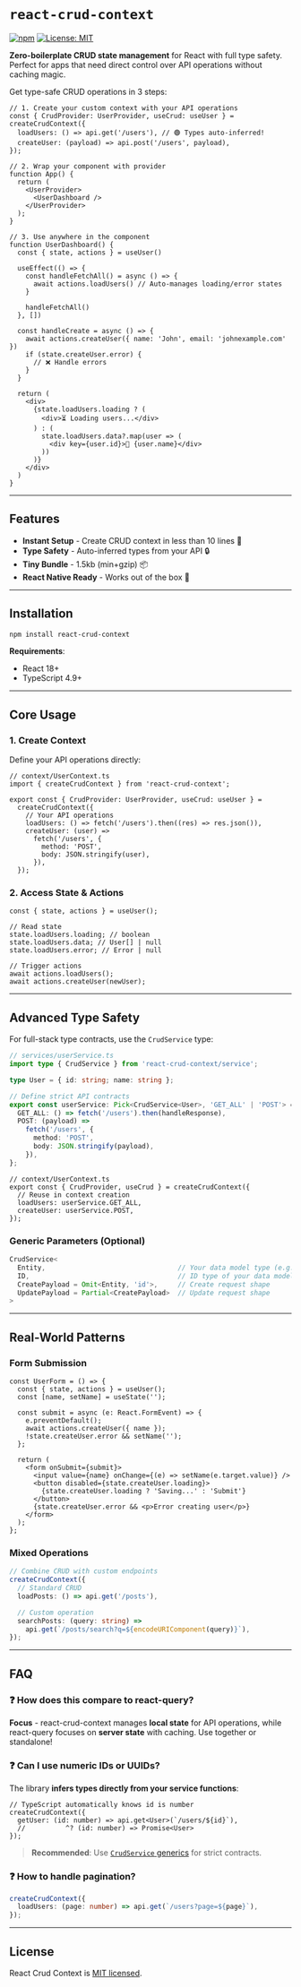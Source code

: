 # `react-crud-context`

[![npm](https://img.shields.io/npm/v/react-crud-context)](https://www.npmjs.com/package/react-crud-context)
[![License: MIT](https://img.shields.io/badge/License-MIT-yellow.svg)](./LICENSE)

**Zero-boilerplate CRUD state management** for React with full type safety. Perfect for apps that need direct control over API operations without caching magic.

Get type-safe CRUD operations in 3 steps:

```tsx
// 1. Create your custom context with your API operations
const { CrudProvider: UserProvider, useCrud: useUser } = createCrudContext({
  loadUsers: () => api.get('/users'), // 🟢 Types auto-inferred!
  createUser: (payload) => api.post('/users', payload),
});
```

```tsx
// 2. Wrap your component with provider
function App() {
  return (
    <UserProvider>
      <UserDashboard />
    </UserProvider>
  );
}
```

```tsx
// 3. Use anywhere in the component
function UserDashboard() {
  const { state, actions } = useUser()

  useEffect(() => {
    const handleFetchAll() = async () => {
      await actions.loadUsers() // Auto-manages loading/error states
    }

    handleFetchAll()
  }, [])

  const handleCreate = async () => {
    await actions.createUser({ name: 'John', email: 'johnexample.com' })
    if (state.createUser.error) {
      // ❌ Handle errors
    }
  }

  return (
    <div>
      {state.loadUsers.loading ? (
        <div>⏳ Loading users...</div>
      ) : (
        state.loadUsers.data?.map(user => (
          <div key={user.id}>👤 {user.name}</div>
        ))
      )}
    </div>
  )
}
```

---

## Features

- **Instant Setup** - Create CRUD context in less than 10 lines 💨
- **Type Safety** - Auto-inferred types from your API 🔒
- **Tiny Bundle** - 1.5kb (min+gzip) 📦
- **React Native Ready** - Works out of the box 📱

---

## Installation

```bash
npm install react-crud-context
```

**Requirements**:

- React 18+
- TypeScript 4.9+

---

## Core Usage

### 1. Create Context

Define your API operations directly:

```tsx
// context/UserContext.ts
import { createCrudContext } from 'react-crud-context';

export const { CrudProvider: UserProvider, useCrud: useUser } =
  createCrudContext({
    // Your API operations
    loadUsers: () => fetch('/users').then((res) => res.json()),
    createUser: (user) =>
      fetch('/users', {
        method: 'POST',
        body: JSON.stringify(user),
      }),
  });
```

### 2. Access State & Actions

```tsx
const { state, actions } = useUser();

// Read state
state.loadUsers.loading; // boolean
state.loadUsers.data; // User[] | null
state.loadUsers.error; // Error | null

// Trigger actions
await actions.loadUsers();
await actions.createUser(newUser);
```

---

## Advanced Type Safety

For full-stack type contracts, use the `CrudService` type:

```ts
// services/userService.ts
import type { CrudService } from 'react-crud-context/service';

type User = { id: string; name: string };

// Define strict API contracts
export const userService: Pick<CrudService<User>, 'GET_ALL' | 'POST'> = {
  GET_ALL: () => fetch('/users').then(handleResponse),
  POST: (payload) =>
    fetch('/users', {
      method: 'POST',
      body: JSON.stringify(payload),
    }),
};
```

```tsx
// context/UserContext.ts
export const { CrudProvider, useCrud } = createCrudContext({
  // Reuse in context creation
  loadUsers: userService.GET_ALL,
  createUser: userService.POST,
});
```

### Generic Parameters (Optional)

```ts
CrudService<
  Entity,                                 // Your data model type (e.g., User)
  ID,                                     // ID type of your data model
  CreatePayload = Omit<Entity, 'id'>,     // Create request shape
  UpdatePayload = Partial<CreatePayload>  // Update request shape
>
```

---

## Real-World Patterns

### Form Submission

```tsx
const UserForm = () => {
  const { state, actions } = useUser();
  const [name, setName] = useState('');

  const submit = async (e: React.FormEvent) => {
    e.preventDefault();
    await actions.createUser({ name });
    !state.createUser.error && setName('');
  };

  return (
    <form onSubmit={submit}>
      <input value={name} onChange={(e) => setName(e.target.value)} />
      <button disabled={state.createUser.loading}>
        {state.createUser.loading ? 'Saving...' : 'Submit'}
      </button>
      {state.createUser.error && <p>Error creating user</p>}
    </form>
  );
};
```

### Mixed Operations

```ts
// Combine CRUD with custom endpoints
createCrudContext({
  // Standard CRUD
  loadPosts: () => api.get('/posts'),

  // Custom operation
  searchPosts: (query: string) =>
    api.get(`/posts/search?q=${encodeURIComponent(query)}`),
});
```

---

## FAQ

### ❓ How does this compare to react-query?

**Focus** - react-crud-context manages **local state** for API operations, while react-query focuses on **server state** with caching. Use together or standalone!

### ❓ Can I use numeric IDs or UUIDs?

The library **infers types directly from your service functions**:

```tsx
// TypeScript automatically knows id is number
createCrudContext({
  getUser: (id: number) => api.get<User>(`/users/${id}`),
  //          ^? (id: number) => Promise<User>
});
```

> **Recommended**: Use [`CrudService` generics](#generic-parameters-optional) for strict contracts.

### ❓ How to handle pagination?

```ts
createCrudContext({
  loadUsers: (page: number) => api.get(`/users?page=${page}`),
});
```

---

## License

React Crud Context is [MIT licensed](./LICENSE).

